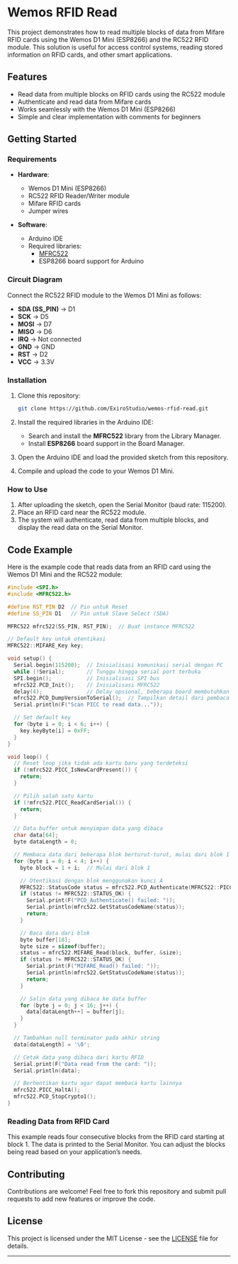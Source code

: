 # Wemos RFID Read

This project demonstrates how to read multiple blocks of data from Mifare RFID cards using the Wemos D1 Mini (ESP8266) and the RC522 RFID module. This solution is useful for access control systems, reading stored information on RFID cards, and other smart applications.

## Features
- Read data from multiple blocks on RFID cards using the RC522 module
- Authenticate and read data from Mifare cards
- Works seamlessly with the Wemos D1 Mini (ESP8266)
- Simple and clear implementation with comments for beginners

## Getting Started

### Requirements
- **Hardware**:
  - Wemos D1 Mini (ESP8266)
  - RC522 RFID Reader/Writer module
  - Mifare RFID cards
  - Jumper wires

- **Software**:
  - Arduino IDE
  - Required libraries: 
    - [MFRC522](https://github.com/miguelbalboa/rfid)
    - ESP8266 board support for Arduino

### Circuit Diagram
Connect the RC522 RFID module to the Wemos D1 Mini as follows:
- **SDA (SS_PIN)** → D1
- **SCK** → D5
- **MOSI** → D7
- **MISO** → D6
- **IRQ** → Not connected
- **GND** → GND
- **RST** → D2
- **VCC** → 3.3V

### Installation

1. Clone this repository:
    ```bash
    git clone https://github.com/ExiroStudio/wemos-rfid-read.git
    ```

2. Install the required libraries in the Arduino IDE:
    - Search and install the **MFRC522** library from the Library Manager.
    - Install **ESP8266** board support in the Board Manager.

3. Open the Arduino IDE and load the provided sketch from this repository.

4. Compile and upload the code to your Wemos D1 Mini.

### How to Use

1. After uploading the sketch, open the Serial Monitor (baud rate: 115200).
2. Place an RFID card near the RC522 module.
3. The system will authenticate, read data from multiple blocks, and display the read data on the Serial Monitor.

## Code Example

Here is the example code that reads data from an RFID card using the Wemos D1 Mini and the RC522 module:

```cpp
#include <SPI.h>
#include <MFRC522.h>

#define RST_PIN D2  // Pin untuk Reset
#define SS_PIN D1   // Pin untuk Slave Select (SDA)

MFRC522 mfrc522(SS_PIN, RST_PIN);  // Buat instance MFRC522

// Default key untuk otentikasi
MFRC522::MIFARE_Key key;

void setup() {
  Serial.begin(115200);  // Inisialisasi komunikasi serial dengan PC
  while (!Serial);       // Tunggu hingga serial port terbuka
  SPI.begin();           // Inisialisasi SPI bus
  mfrc522.PCD_Init();    // Inisialisasi MFRC522
  delay(4);              // Delay opsional, beberapa board membutuhkan waktu lebih lama setelah inisialisasi
  mfrc522.PCD_DumpVersionToSerial();  // Tampilkan detail dari pembaca kartu MFRC522
  Serial.println(F("Scan PICC to read data..."));

  // Set default key
  for (byte i = 0; i < 6; i++) {
    key.keyByte[i] = 0xFF;
  }
}

void loop() {
  // Reset loop jika tidak ada kartu baru yang terdeteksi
  if (!mfrc522.PICC_IsNewCardPresent()) {
    return;
  }

  // Pilih salah satu kartu
  if (!mfrc522.PICC_ReadCardSerial()) {
    return;
  }

  // Data buffer untuk menyimpan data yang dibaca
  char data[64];
  byte dataLength = 0;

  // Membaca data dari beberapa blok berturut-turut, mulai dari blok 1
  for (byte i = 0; i < 4; i++) {
    byte block = 1 + i;  // Mulai dari blok 1

    // Otentikasi dengan blok menggunakan kunci A
    MFRC522::StatusCode status = mfrc522.PCD_Authenticate(MFRC522::PICC_CMD_MF_AUTH_KEY_A, block, &key, &(mfrc522.uid));
    if (status != MFRC522::STATUS_OK) {
      Serial.print(F("PCD_Authenticate() failed: "));
      Serial.println(mfrc522.GetStatusCodeName(status));
      return;
    }

    // Baca data dari blok
    byte buffer[18];
    byte size = sizeof(buffer);
    status = mfrc522.MIFARE_Read(block, buffer, &size);
    if (status != MFRC522::STATUS_OK) {
      Serial.print(F("MIFARE_Read() failed: "));
      Serial.println(mfrc522.GetStatusCodeName(status));
      return;
    }

    // Salin data yang dibaca ke data buffer
    for (byte j = 0; j < 16; j++) {
      data[dataLength++] = buffer[j];
    }
  }

  // Tambahkan null terminator pada akhir string
  data[dataLength] = '\0';

  // Cetak data yang dibaca dari kartu RFID
  Serial.print(F("Data read from the card: "));
  Serial.println(data);

  // Berhentikan kartu agar dapat membaca kartu lainnya
  mfrc522.PICC_HaltA();
  mfrc522.PCD_StopCrypto1();
}
```

### Reading Data from RFID Card
This example reads four consecutive blocks from the RFID card starting at block 1. The data is printed to the Serial Monitor. You can adjust the blocks being read based on your application’s needs.

## Contributing

Contributions are welcome! Feel free to fork this repository and submit pull requests to add new features or improve the code.

## License

This project is licensed under the MIT License - see the [LICENSE](LICENSE) file for details.

---
